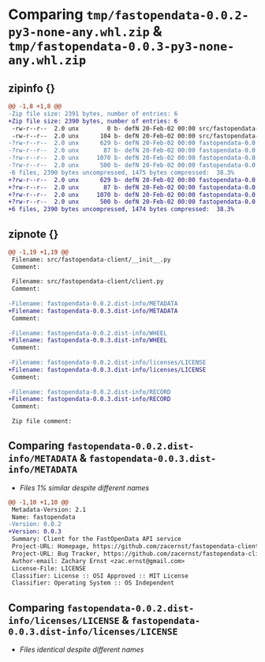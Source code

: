 # Comparing `tmp/fastopendata-0.0.2-py3-none-any.whl.zip` & `tmp/fastopendata-0.0.3-py3-none-any.whl.zip`

## zipinfo {}

```diff
@@ -1,8 +1,8 @@
-Zip file size: 2391 bytes, number of entries: 6
+Zip file size: 2390 bytes, number of entries: 6
 -rw-r--r--  2.0 unx        0 b- defN 20-Feb-02 00:00 src/fastopendata-client/__init__.py
 -rw-r--r--  2.0 unx      104 b- defN 20-Feb-02 00:00 src/fastopendata-client/client.py
-?rw-r--r--  2.0 unx      629 b- defN 20-Feb-02 00:00 fastopendata-0.0.2.dist-info/METADATA
-?rw-r--r--  2.0 unx       87 b- defN 20-Feb-02 00:00 fastopendata-0.0.2.dist-info/WHEEL
-?rw-r--r--  2.0 unx     1070 b- defN 20-Feb-02 00:00 fastopendata-0.0.2.dist-info/licenses/LICENSE
-?rw-r--r--  2.0 unx      500 b- defN 20-Feb-02 00:00 fastopendata-0.0.2.dist-info/RECORD
-6 files, 2390 bytes uncompressed, 1475 bytes compressed:  38.3%
+?rw-r--r--  2.0 unx      629 b- defN 20-Feb-02 00:00 fastopendata-0.0.3.dist-info/METADATA
+?rw-r--r--  2.0 unx       87 b- defN 20-Feb-02 00:00 fastopendata-0.0.3.dist-info/WHEEL
+?rw-r--r--  2.0 unx     1070 b- defN 20-Feb-02 00:00 fastopendata-0.0.3.dist-info/licenses/LICENSE
+?rw-r--r--  2.0 unx      500 b- defN 20-Feb-02 00:00 fastopendata-0.0.3.dist-info/RECORD
+6 files, 2390 bytes uncompressed, 1474 bytes compressed:  38.3%
```

## zipnote {}

```diff
@@ -1,19 +1,19 @@
 Filename: src/fastopendata-client/__init__.py
 Comment: 
 
 Filename: src/fastopendata-client/client.py
 Comment: 
 
-Filename: fastopendata-0.0.2.dist-info/METADATA
+Filename: fastopendata-0.0.3.dist-info/METADATA
 Comment: 
 
-Filename: fastopendata-0.0.2.dist-info/WHEEL
+Filename: fastopendata-0.0.3.dist-info/WHEEL
 Comment: 
 
-Filename: fastopendata-0.0.2.dist-info/licenses/LICENSE
+Filename: fastopendata-0.0.3.dist-info/licenses/LICENSE
 Comment: 
 
-Filename: fastopendata-0.0.2.dist-info/RECORD
+Filename: fastopendata-0.0.3.dist-info/RECORD
 Comment: 
 
 Zip file comment:
```

## Comparing `fastopendata-0.0.2.dist-info/METADATA` & `fastopendata-0.0.3.dist-info/METADATA`

 * *Files 1% similar despite different names*

```diff
@@ -1,10 +1,10 @@
 Metadata-Version: 2.1
 Name: fastopendata
-Version: 0.0.2
+Version: 0.0.3
 Summary: Client for the FastOpenData API service
 Project-URL: Homepage, https://github.com/zacernst/fastopendata-client
 Project-URL: Bug Tracker, https://github.com/zacernst/fastopendata-client/issues
 Author-email: Zachary Ernst <zac.ernst@gmail.com>
 License-File: LICENSE
 Classifier: License :: OSI Approved :: MIT License
 Classifier: Operating System :: OS Independent
```

## Comparing `fastopendata-0.0.2.dist-info/licenses/LICENSE` & `fastopendata-0.0.3.dist-info/licenses/LICENSE`

 * *Files identical despite different names*

